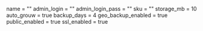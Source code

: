 name = ""
admin_login = ""
admin_login_pass = ""
sku = ""
storage_mb = 10
auto_grouw = true
backup_days = 4
geo_backup_enabled = true
public_enabled = true
ssl_enabled = true